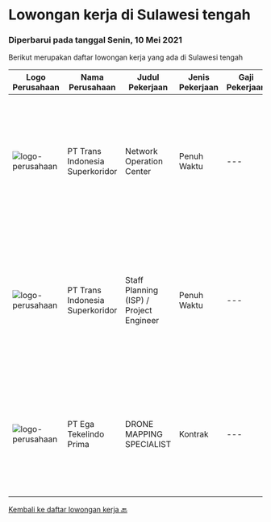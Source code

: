 
  # Lowongan kerja di Sulawesi tengah

  ### Diperbarui pada tanggal Senin, 10 Mei 2021

  Berikut merupakan daftar lowongan kerja yang ada di Sulawesi tengah

  |Logo Perusahaan | Nama Perusahaan | Judul Pekerjaan | Jenis Pekerjaan | Gaji Pekerjaan | Lokasi | Deskripsi | Tanggal diunggah | Pranala |
  | -------------- | --------------- | --------------- | --------- | --------- | -------------- | ------- | ----------- | ----------- |
  |![logo-perusahaan](https://image-service-cdn.seek.com.au/5be311389bd052cf394281901f855710711627ba/ee4dce1061f3f616224767ad58cb2fc751b8d2dc)|PT Trans Indonesia Superkoridor|Network Operation Center|Penuh Waktu|---|Sulawesi Tengah|Responsible in ensuring maximum service availability and handle technical support directly via phone or email ·Able to diagnose and solve technical...|Kamis, 29 April 2021|https://www.jobstreet.co.id/id/job/network-operation-center-3520519?token=0~bfac7a56-5bd8-4fb7-8dff-1d1f1d68ae26&sectionRank=1&jobId=jobstreet-id-job-3520519|
|![logo-perusahaan](https://image-service-cdn.seek.com.au/5be311389bd052cf394281901f855710711627ba/ee4dce1061f3f616224767ad58cb2fc751b8d2dc)|PT Trans Indonesia Superkoridor|Staff Planning (ISP) / Project Engineer|Penuh Waktu|---|Poso|Membuat Desain 2D / 3D untuk komponen Telekomunikasi seperti POP, ODC, ODP, Aksesoris Telekomunikasi Membuat Desain KMZ Backbone Membuat BOQ...|Kamis, 29 April 2021|https://www.jobstreet.co.id/id/job/staff-planning-isp-project-engineer-3520515?token=0~bfac7a56-5bd8-4fb7-8dff-1d1f1d68ae26&sectionRank=2&jobId=jobstreet-id-job-3520515|
|![logo-perusahaan](https://image-service-cdn.seek.com.au/6d7bad54d4e7c9c60cf5785ff8cf959868a79d4c/ee4dce1061f3f616224767ad58cb2fc751b8d2dc)|PT Ega Tekelindo Prima|DRONE MAPPING SPECIALIST|Kontrak|---|Sulawesi Tengah|Responsibilities: Able to operate drone for mapping area of Exploration and Production Experienced with mining software (Surpac, Whittle, Mine Sched,...|Senin, 26 April 2021|https://www.jobstreet.co.id/id/job/drone-mapping-specialist-3509937?token=0~bfac7a56-5bd8-4fb7-8dff-1d1f1d68ae26&sectionRank=3&jobId=jobstreet-id-job-3509937|


  [Kembali ke daftar lowongan kerja 🔙](../README.md#daftar-lowongan-kerja)
  